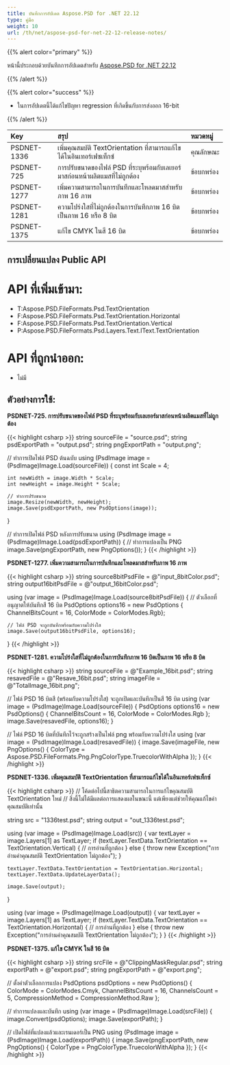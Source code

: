 ```yaml
---
title: บันทึกการอัปเดต Aspose.PSD for .NET 22.12
type: คู่มือ
weight: 10
url: /th/net/aspose-psd-for-net-22-12-release-notes/
---
```


{{% alert color="primary" %}}

หน้านี้ประกอบด้วยบันทึกการอัปเดตสำหรับ [Aspose.PSD for .NET 22.12](https://www.nuget.org/packages/Aspose.PSD/)

{{% /alert %}}

{{% alert color="success" %}}

- ในการอัปเดตนี้ได้แก้ไขปัญหา regression ที่เกิดขึ้นกับการส่งออก 16-bit

{{% /alert %}}

|**Key**|**สรุป**|**หมวดหมู่**|
| :- | :- | :- |
|PSDNET-1336|เพิ่มคุณสมบัติ TextOrientation ที่สามารถแก้ไขได้ในอินเทอร์เฟซเท็กซ์|คุณลักษณะ|
|PSDNET-725|การปรับขนาดของไฟล์ PSD ที่ระบุพร้อมกับเลเยอร์มาสก่อนหน้าผลิตแมสที่ไม่ถูกต้อง|ข้อบกพร่อง|
|PSDNET-1277|เพิ่มความสามารถในการบันทึกและโหลดมาสสำหรับภาพ 16 ภาพ|ข้อบกพร่อง|
|PSDNET-1281|ความโปร่งใสที่ไม่ถูกต้องในการบันทึกภาพ 16 บิตเป็นภาพ 16 หรือ 8 บิต|ข้อบกพร่อง|
|PSDNET-1375|แก้ไข CMYK ในสี 16 บิต|ข้อบกพร่อง|


## **การเปลี่ยนแปลง Public API**
# **API ที่เพิ่มเข้ามา:**
- T:Aspose.PSD.FileFormats.Psd.TextOrientation
- F:Aspose.PSD.FileFormats.Psd.TextOrientation.Horizontal
- F:Aspose.PSD.FileFormats.Psd.TextOrientation.Vertical
- P:Aspose.PSD.FileFormats.Psd.Layers.Text.IText.TextOrientation


# **API ที่ถูกนำออก:**
- ไม่มี


## **ตัวอย่างการใช้:**

**PSDNET-725. การปรับขนาดของไฟล์ PSD ที่ระบุพร้อมกับเลเยอร์มาสก่อนหน้าผลิตแมสที่ไม่ถูกต้อง**

{{< highlight csharp >}}
string sourceFile = "source.psd";
string psdExportPath = "output.psd";
string pngExportPath = "output.png";

// ทำการเปิดไฟล์ PSD ต้นฉบับ
using (PsdImage image = (PsdImage)Image.Load(sourceFile))
{
    const int Scale = 4;

    int newWidth = image.Width * Scale;
    int newHeight = image.Height * Scale;

    // ทำการปรับขนาด
    image.Resize(newWidth, newHeight);
    image.Save(psdExportPath, new PsdOptions(image));
}

// ทำการเปิดไฟล์ PSD หลังการปรับขนาด
using (PsdImage image = (PsdImage)Image.Load(psdExportPath))
{
    // ทำการแปลงเป็น PNG
    image.Save(pngExportPath, new PngOptions());
}
{{< /highlight >}}

**PSDNET-1277. เพิ่มความสามารถในการบันทึกและโหลดมาสสำหรับภาพ 16 ภาพ**

{{< highlight csharp >}}
string source8bitPsdFile = @"input_8bitColor.psd";
string output16bitPsdFile = @"output_16bitColor.psd";

using (var image = (PsdImage)Image.Load(source8bitPsdFile))
{
    // ตัวเลือกที่อนุญาตให้บันทึกสี 16 บิต
    PsdOptions options16 = new PsdOptions { ChannelBitsCount = 16, ColorMode = ColorModes.Rgb};

    // ไฟล์ PSD จะถูกบันทึกพร้อมกับความโปร่งใส
    image.Save(output16bitPsdFile, options16);
}
{{< /highlight >}}

**PSDNET-1281. ความโปร่งใสที่ไม่ถูกต้องในการบันทึกภาพ 16 บิตเป็นภาพ 16 หรือ 8 บิต**

{{< highlight csharp >}}
string sourceFile = @"Example_16bit.psd";
string resavedFile = @"Resave_16bit.psd";
string imageFile = @"TotalImage_16bit.png";

// ไฟล์ PSD 16 บิตสี (พร้อมกับความโปร่งใส) จะถูกเปิดและบันทึกเป็นสี 16 บิต
using (var image = (PsdImage)Image.Load(sourceFile))
{
    PsdOptions options16 = new PsdOptions() { ChannelBitsCount = 16, ColorMode = ColorModes.Rgb };
    image.Save(resavedFile, options16);
}

// ไฟล์ PSD 16 บิตที่บันทึกไว้จะถูกสร้างเป็นไฟล์ png พร้อมกับความโปร่งใส
using (var image = (PsdImage)Image.Load(resavedFile))
{
    image.Save(imageFile, new PngOptions() { ColorType = Aspose.PSD.FileFormats.Png.PngColorType.TruecolorWithAlpha });
}
{{< /highlight >}}

**PSDNET-1336. เพิ่มคุณสมบัติ TextOrientation ที่สามารถแก้ไขได้ในอินเทอร์เฟซเท็กซ์**

{{< highlight csharp >}}
// โค้ดต่อไปนี้สาธิตความสามารถในการแก้ไขคุณสมบัติ TextOrientation ใหม่
// สิ่งนี้ไม่ได้มีผลต่อการแสดงผลในขณะนี้ แต่เพียงแต่ช่วยให้คุณแก้ไขค่าคุณสมบัติเท่านั้น

string src = "1336test.psd";
string output = "out_1336test.psd";

using (var image = (PsdImage)Image.Load(src))
{
    var textLayer = image.Layers[1] as TextLayer;
    if (textLayer.TextData.TextOrientation == TextOrientation.Vertical)
    {
        // การอ่านที่ถูกต้อง
    }
    else
    {
        throw new Exception("การอ่านค่าคุณสมบัติ TextOrientation ไม่ถูกต้อง");
    }

    textLayer.TextData.TextOrientation = TextOrientation.Horizontal;
    textLayer.TextData.UpdateLayerData();

    image.Save(output);
}

using (var image = (PsdImage)Image.Load(output))
{
    var textLayer = image.Layers[1] as TextLayer;
    if (textLayer.TextData.TextOrientation == TextOrientation.Horizontal)
    {
        // การอ่านที่ถูกต้อง
    }
    else
    {
        throw new Exception("การอ่านค่าคุณสมบัติ TextOrientation ไม่ถูกต้อง");
    }
}
{{< /highlight >}}

**PSDNET-1375. แก้ไข CMYK ในสี 16 บิต**

{{< highlight csharp >}}
string srcFile = @"ClippingMaskRegular.psd";
string exportPath = @"export.psd";
string pngExportPath = @"export.png";

// ตั้งค่าตัวเลือกการแปลง
PsdOptions psdOptions = new PsdOptions()
{
    ColorMode = ColorModes.Cmyk,
    ChannelBitsCount = 16,
    ChannelsCount = 5,
    CompressionMethod = CompressionMethod.Raw
};

// ทำการแปลงและบันทึก
using (var image = (PsdImage)Image.Load(srcFile))
{
    image.Convert(psdOptions);
    image.Save(exportPath);
}

// เปิดไฟล์ที่แปลงแล้วและเรนเดอร์เป็น PNG
using (PsdImage image = (PsdImage)Image.Load(exportPath))
{
    image.Save(pngExportPath, new PngOptions() { ColorType = PngColorType.TruecolorWithAlpha });
}
{{< /highlight >}}
